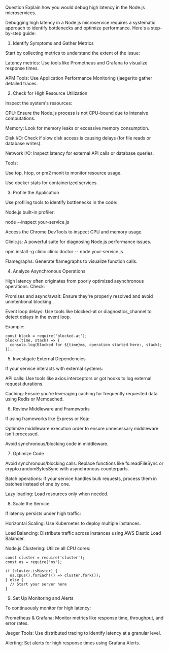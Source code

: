 Question 
Explain how you would debug high latency in the Node.js microservices.




Debugging high latency in a Node.js microservice requires a systematic approach to identify bottlenecks and optimize performance. Here's a step-by-step guide:


1. Identify Symptoms and Gather Metrics

Start by collecting metrics to understand the extent of the issue:

Latency metrics: Use tools like Prometheus and Grafana to visualize response times.

APM Tools: Use Application Performance Monitoring (jaeger)to gather detailed traces.


2. Check for High Resource Utilization

Inspect the system's resources:

CPU: Ensure the Node.js process is not CPU-bound due to intensive computations.

Memory: Look for memory leaks or excessive memory consumption.

Disk I/O: Check if slow disk access is causing delays (for file reads or database writes).

Network I/O: Inspect latency for external API calls or database queries.


Tools:

Use top, htop, or pm2 monit to monitor resource usage.

Use docker stats for containerized services.


3. Profile the Application

Use profiling tools to identify bottlenecks in the code:

Node.js built-in profiler:

node --inspect your-service.js

Access the Chrome DevTools to inspect CPU and memory usage.

Clinic.js: A powerful suite for diagnosing Node.js performance issues.

npm install -g clinic
clinic doctor -- node your-service.js

Flamegraphs: Generate flamegraphs to visualize function calls.


4. Analyze Asynchronous Operations

High latency often originates from poorly optimized asynchronous operations. Check:

Promises and async/await: Ensure they're properly resolved and avoid unintentional blocking.

Event loop delays: Use tools like blocked-at or diagnostics_channel to detect delays in the event loop.


Example:
```
const block = require('blocked-at');
block((time, stack) => {
  console.log(Blocked for ${time}ms, operation started here:, stack);
});
```

5. Investigate External Dependencies

If your service interacts with external systems:

API calls: Use tools like axios.interceptors or got hooks to log external request durations.

Caching: Ensure you’re leveraging caching for frequently requested data using Redis or Memcached.


6. Review Middleware and Frameworks

If using frameworks like Express or Koa:

Optimize middleware execution order to ensure unnecessary middleware isn't processed.

Avoid synchronous/blocking code in middleware.

7. Optimize Code

Avoid synchronous/blocking calls: Replace functions like fs.readFileSync or crypto.randomBytesSync with asynchronous counterparts.

Batch operations: If your service handles bulk requests, process them in batches instead of one by one.

Lazy loading: Load resources only when needed.

8. Scale the Service

If latency persists under high traffic:

Horizontal Scaling: Use Kubernetes to deploy multiple instances.

Load Balancing: Distribute traffic across instances using  AWS Elastic Load Balancer.

Node.js Clustering: Utilize all CPU cores:
```
const cluster = require('cluster');
const os = require('os');

if (cluster.isMaster) {
  os.cpus().forEach(() => cluster.fork());
} else {
  // Start your server here
}
```

9. Set Up Monitoring and Alerts

To continuously monitor for high latency:

Prometheus & Grafana: Monitor metrics like response time, throughput, and error rates.

Jaeger Tools: Use distributed tracing to identify latency at a granular level.

Alerting: Set alerts for high response times using Grafana Alerts.





